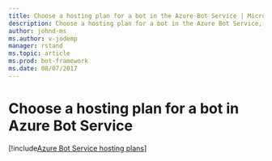 ```yaml
---
title: Choose a hosting plan for a bot in the Azure Bot Service | Microsoft Docs
description: Choose a hosting plan for a bot in the Azure Bot Service, an integrated, dedicated bot development environment.
author: johnd-ms
ms.author: v-jodemp
manager: rstand
ms.topic: article
ms.prod: bot-framework
ms.date: 08/07/2017
---
```

# Choose a hosting plan for a bot in Azure Bot Service

[!include[Azure Bot Service hosting plans](~/includes/snippet-abs-hosting-plans.md)]

